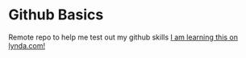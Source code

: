 # Github Basics
Remote repo to help me test out my github skills
[I am learning this on lynda.com!](http://www.lynda.com)

